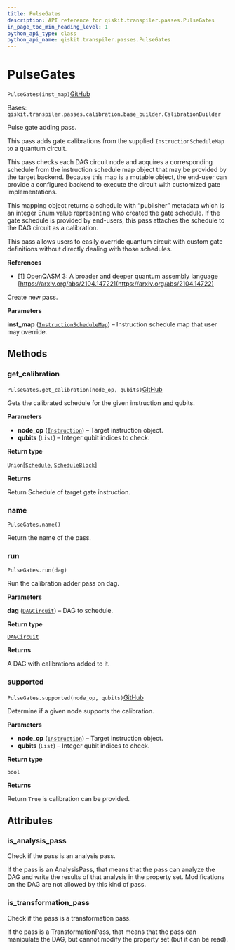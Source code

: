 ```yaml
---
title: PulseGates
description: API reference for qiskit.transpiler.passes.PulseGates
in_page_toc_min_heading_level: 1
python_api_type: class
python_api_name: qiskit.transpiler.passes.PulseGates
---
```


# PulseGates

<span id="qiskit.transpiler.passes.PulseGates" />

`PulseGates(inst_map)`[GitHub](https://github.com/qiskit/qiskit/tree/stable/0.39/qiskit/transpiler/passes/calibration/pulse_gate.py "view source code")

Bases: `qiskit.transpiler.passes.calibration.base_builder.CalibrationBuilder`

Pulse gate adding pass.

This pass adds gate calibrations from the supplied `InstructionScheduleMap` to a quantum circuit.

This pass checks each DAG circuit node and acquires a corresponding schedule from the instruction schedule map object that may be provided by the target backend. Because this map is a mutable object, the end-user can provide a configured backend to execute the circuit with customized gate implementations.

This mapping object returns a schedule with “publisher” metadata which is an integer Enum value representing who created the gate schedule. If the gate schedule is provided by end-users, this pass attaches the schedule to the DAG circuit as a calibration.

This pass allows users to easily override quantum circuit with custom gate definitions without directly dealing with those schedules.

**References**

*   \[1] OpenQASM 3: A broader and deeper quantum assembly language [https://arxiv.org/abs/2104.14722](https://arxiv.org/abs/2104.14722)

Create new pass.

**Parameters**

**inst\_map** ([`InstructionScheduleMap`](qiskit.pulse.InstructionScheduleMap "qiskit.pulse.instruction_schedule_map.InstructionScheduleMap")) – Instruction schedule map that user may override.

## Methods

### get\_calibration

<span id="qiskit.transpiler.passes.PulseGates.get_calibration" />

`PulseGates.get_calibration(node_op, qubits)`[GitHub](https://github.com/qiskit/qiskit/tree/stable/0.39/qiskit/transpiler/passes/calibration/pulse_gate.py "view source code")

Gets the calibrated schedule for the given instruction and qubits.

**Parameters**

*   **node\_op** ([`Instruction`](qiskit.circuit.Instruction "qiskit.circuit.instruction.Instruction")) – Target instruction object.
*   **qubits** (`List`) – Integer qubit indices to check.

**Return type**

`Union`\[[`Schedule`](qiskit.pulse.Schedule "qiskit.pulse.schedule.Schedule"), [`ScheduleBlock`](qiskit.pulse.ScheduleBlock "qiskit.pulse.schedule.ScheduleBlock")]

**Returns**

Return Schedule of target gate instruction.

### name

<span id="qiskit.transpiler.passes.PulseGates.name" />

`PulseGates.name()`

Return the name of the pass.

### run

<span id="qiskit.transpiler.passes.PulseGates.run" />

`PulseGates.run(dag)`

Run the calibration adder pass on dag.

**Parameters**

**dag** ([`DAGCircuit`](qiskit.dagcircuit.DAGCircuit "qiskit.dagcircuit.dagcircuit.DAGCircuit")) – DAG to schedule.

**Return type**

[`DAGCircuit`](qiskit.dagcircuit.DAGCircuit "qiskit.dagcircuit.dagcircuit.DAGCircuit")

**Returns**

A DAG with calibrations added to it.

### supported

<span id="qiskit.transpiler.passes.PulseGates.supported" />

`PulseGates.supported(node_op, qubits)`[GitHub](https://github.com/qiskit/qiskit/tree/stable/0.39/qiskit/transpiler/passes/calibration/pulse_gate.py "view source code")

Determine if a given node supports the calibration.

**Parameters**

*   **node\_op** ([`Instruction`](qiskit.circuit.Instruction "qiskit.circuit.instruction.Instruction")) – Target instruction object.
*   **qubits** (`List`) – Integer qubit indices to check.

**Return type**

`bool`

**Returns**

Return `True` is calibration can be provided.

## Attributes

<span id="qiskit.transpiler.passes.PulseGates.is_analysis_pass" />

### is\_analysis\_pass

Check if the pass is an analysis pass.

If the pass is an AnalysisPass, that means that the pass can analyze the DAG and write the results of that analysis in the property set. Modifications on the DAG are not allowed by this kind of pass.

<span id="qiskit.transpiler.passes.PulseGates.is_transformation_pass" />

### is\_transformation\_pass

Check if the pass is a transformation pass.

If the pass is a TransformationPass, that means that the pass can manipulate the DAG, but cannot modify the property set (but it can be read).

